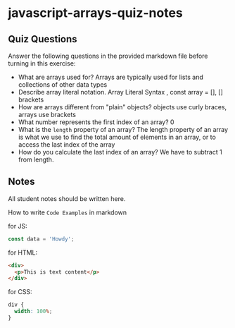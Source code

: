 # javascript-arrays-quiz-notes

## Quiz Questions

Answer the following questions in the provided markdown file before turning in this exercise:

- What are arrays used for?
  Arrays are typically used for lists and collections of other data types
- Describe array literal notation.
  Array Literal Syntax , const array = [], [] brackets
- How are arrays different from "plain" objects?
  objects use curly braces, arrays use brackets
- What number represents the first index of an array?
  0
- What is the `length` property of an array?
  The length property of an array is what we use to find the total amount of elements in an array, or to access the last index of the array
- How do you calculate the last index of an array?
  We have to subtract 1 from length.

## Notes

All student notes should be written here.

How to write `Code Examples` in markdown

for JS:

```javascript
const data = 'Howdy';
```

for HTML:

```html
<div>
  <p>This is text content</p>
</div>
```

for CSS:

```css
div {
  width: 100%;
}
```

